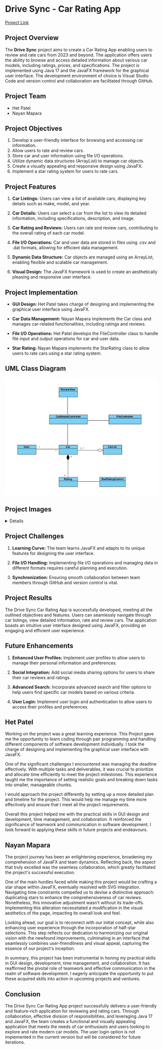 # Drive Sync - Car Rating App

[Project Link](https://github.com/nayanmapara/DriveSync)

## Project Overview

The **Drive Sync** project aims to create a Car Rating App enabling users to review and rate cars from 2023 and beyond. The application offers users the ability to browse and access detailed information about various car models, including ratings, prices, and specifications. The project is implemented using Java 17 and the JavaFX framework for the graphical user interface. The development environment of choice is Visual Studio Code and version control and collaboration are facilitated through GitHub.

## Project Team

- Het Patel
- Nayan Mapara

## Project Objectives

1. Develop a user-friendly interface for browsing and accessing car information.
2. Allow users to rate and review cars.
3. Store car and user information using file I/O operations.
4. Utilize dynamic data structures (ArrayList) to manage car objects.
5. Create a visually appealing and responsive design using JavaFX.
6. Implement a star rating system for users to rate cars.

## Project Features

1. **Car Listings:** Users can view a list of available cars, displaying key details such as make, model, and year.

2. **Car Details:** Users can select a car from the list to view its detailed information, including specifications, description, and image.

3. **Car Rating and Reviews:** Users can rate and review cars, contributing to the overall rating of each car model.

4. **File I/O Operations:** Car and user data are stored in files using .csv and .dat formats, allowing for efficient data management.

5. **Dynamic Data Structure:** Car objects are managed using an ArrayList, enabling flexible and scalable car management.

6. **Visual Design:** The JavaFX framework is used to create an aesthetically pleasing and responsive user interface.

## Project Implementation

- **GUI Design:** Het Patel takes charge of designing and implementing the graphical user interface using JavaFX.

- **Car Data Management:** Nayan Mapara implements the Car class and manages car-related functionalities, including ratings and reviews.

- **File I/O Operations:** Het Patel develops the FileController class to handle file input and output operations for car and user data.

- **Star Rating:** Nayan Mapara implements the StarRating class to allow users to rate cars using a star rating system.

## UML Class Diagram

![UML Class Diagram](UML.jpg)

## Project Images
<details>
  <p align="center"><img src="https://github.com/nayanmapara/DriveSync/assets/96513736/82200f62-7275-4eb8-a6e5-28e204283489" alt="MainGUI" width=33%/>
  <img src="https://github.com/nayanmapara/DriveSync/assets/96513736/0fef8028-4e47-4f95-9d51-aa0458e4974b" alt="MainGUI-p2jpg" width=33%/>
  <img src="https://github.com/nayanmapara/DriveSync/assets/96513736/70901232-d0db-462a-9b7d-09647bfe1f29" alt="MainGUI-p3jpg" width=33%/></p>
</details>

## Project Challenges

1. **Learning Curve:** The team learns JavaFX and adapts to its unique features for designing the user interface.

2. **File I/O Handling:** Implementing file I/O operations and managing data in different formats requires careful planning and execution.

3. **Synchronization:** Ensuring smooth collaboration between team members through GitHub and version control is vital.

## Project Results

The Drive Sync Car Rating App is successfully developed, meeting all the outlined objectives and features. Users can seamlessly navigate through car listings, view detailed information, rate and review cars. The application boasts an intuitive user interface designed using JavaFX, providing an engaging and efficient user experience.

## Future Enhancements

1. **Enhanced User Profiles:** Implement user profiles to allow users to manage their personal information and preferences.

2. **Social Integration:** Add social media sharing options for users to share their car reviews and ratings.

3. **Advanced Search:** Incorporate advanced search and filter options to help users find specific car models based on various criteria.

4. **User Login:** Implement user login and authentication to allow users to access their profiles and preferences.

## Het Patel

Working on the project was a great learning experience. This Project gave me the opportunity to learn coding through pair programming and handling different components of software development individually. I took the charge of designing and implementing the graphical user interface with JavaFX.

One of the significant challenges I encountered was managing the deadline effectively. With multiple tasks and deliverables, it was crucial to prioritize and allocate time efficiently to meet the project milestones. This experience taught me the importance of setting realistic goals and breaking down tasks into smaller, manageable chunks.

I would approach the project differently by setting up a more detailed plan and timeline for the project. This would help me manage my time more effectively and ensure that I meet all the project requirements.

Overall this project helped me with the practical skills in GUI design and development, time management, and collaboration. It reinforced the significance of teamwork and communication in software development. I look forward to applying these skills in future projects and endeavours.

## Nayan Mapara
The project journey has been an enlightening experience, broadening my comprehension of JavaFX and team dynamics. Reflecting back, the aspect that truly excelled was the seamless collaboration, which greatly facilitated the project's successful execution. 

One of the main hurdles faced while making this project would be crafting a star shape within JavaFX, eventually resolved with SVG integration. Navigating time constraints compelled us to devise a distinctive approach: duplicating stars to enhance the comprehensiveness of car reviews. Nonetheless, this innovative adjustment wasn't without its trade-offs. Implementing this alteration necessitated a modification in the visual aesthetics of the page, impacting its overall look and feel. 

Looking ahead, our goal is to reconnect with our initial concept, while also enhancing user experience through the incorporation of half-star selections. This step reflects our dedication to harmonizing our original vision with the newfound improvements, culminating in an interface that seamlessly combines user-friendliness and visual appeal, capturing the essence of our project's inception.

In summary, this project has been instrumental in honing my practical skills in GUI design, development, time management, and collaboration. It has reaffirmed the pivotal role of teamwork and effective communication in the realm of software development. I eagerly anticipate the opportunity to put these acquired skills into action in upcoming projects and ventures.


## Conclusion

The Drive Sync Car Rating App project successfully delivers a user-friendly and feature-rich application for reviewing and rating cars. Through collaboration, effective division of responsibilities, and leveraging Java 17 and JavaFX, the team creates a functional and visually appealing application that meets the needs of car enthusiasts and users looking to explore and rate modern car models. The user login option is not implemented in the current version but will be considered for future iterations.
